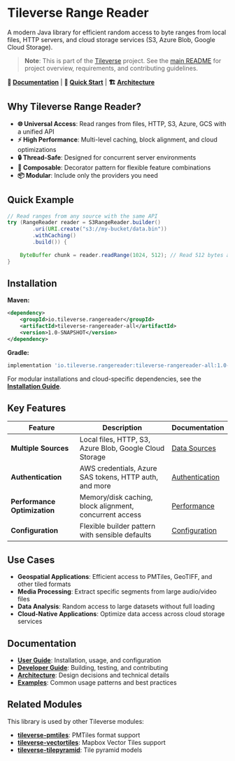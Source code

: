 # Tileverse Range Reader

A modern Java library for efficient random access to byte ranges from local files, HTTP servers, and cloud storage services (S3, Azure Blob, Google Cloud Storage).

> **Note**: This is part of the [Tileverse](../) project. See the [main README](../README.md) for project overview, requirements, and contributing guidelines.

**📖 [Documentation](https://tileverse-io.github.io/tileverse-rangereader/)** | **🚀 [Quick Start](https://tileverse-io.github.io/tileverse-rangereader/user-guide/quick-start/)** | **🏗️ [Architecture](https://tileverse-io.github.io/tileverse-rangereader/arc42/)**

## Why Tileverse Range Reader?

- **🌐 Universal Access**: Read ranges from files, HTTP, S3, Azure, GCS with a unified API
- **⚡ High Performance**: Multi-level caching, block alignment, and cloud optimizations
- **🔒 Thread-Safe**: Designed for concurrent server environments
- **🧩 Composable**: Decorator pattern for flexible feature combinations
- **📦 Modular**: Include only the providers you need

## Quick Example

```java
// Read ranges from any source with the same API
try (RangeReader reader = S3RangeReader.builder()
        .uri(URI.create("s3://my-bucket/data.bin"))
        .withCaching()
        .build()) {
    
    ByteBuffer chunk = reader.readRange(1024, 512); // Read 512 bytes at offset 1024
}
```

## Installation

**Maven:**
```xml
<dependency>
    <groupId>io.tileverse.rangereader</groupId>
    <artifactId>tileverse-rangereader-all</artifactId>
    <version>1.0-SNAPSHOT</version>
</dependency>
```

**Gradle:**
```gradle
implementation 'io.tileverse.rangereader:tileverse-rangereader-all:1.0-SNAPSHOT'
```

For modular installations and cloud-specific dependencies, see the **[Installation Guide](https://tileverse-io.github.io/tileverse-rangereader/user-guide/installation/)**.

## Key Features

| Feature | Description | Documentation |
|---------|-------------|---------------|
| **Multiple Sources** | Local files, HTTP, S3, Azure Blob, Google Cloud Storage | [Data Sources](https://tileverse-io.github.io/tileverse-rangereader/user-guide/data-sources/) |
| **Authentication** | AWS credentials, Azure SAS tokens, HTTP auth, and more | [Authentication](https://tileverse-io.github.io/tileverse-rangereader/user-guide/authentication/) |
| **Performance Optimization** | Memory/disk caching, block alignment, concurrent access | [Performance](https://tileverse-io.github.io/tileverse-rangereader/user-guide/performance/) |
| **Configuration** | Flexible builder pattern with sensible defaults | [Configuration](https://tileverse-io.github.io/tileverse-rangereader/user-guide/configuration/) |

## Use Cases

- **Geospatial Applications**: Efficient access to PMTiles, GeoTIFF, and other tiled formats
- **Media Processing**: Extract specific segments from large audio/video files
- **Data Analysis**: Random access to large datasets without full loading
- **Cloud-Native Applications**: Optimize data access across cloud storage services

## Documentation

- **[User Guide](https://tileverse-io.github.io/tileverse-rangereader/user-guide/)**: Installation, usage, and configuration
- **[Developer Guide](https://tileverse-io.github.io/tileverse-rangereader/developer-guide/)**: Building, testing, and contributing
- **[Architecture](https://tileverse-io.github.io/tileverse-rangereader/arc42/)**: Design decisions and technical details
- **[Examples](https://tileverse-io.github.io/tileverse-rangereader/user-guide/examples/)**: Common usage patterns and best practices

## Related Modules

This library is used by other Tileverse modules:

- **[tileverse-pmtiles](../tileverse-pmtiles/)**: PMTiles format support
- **[tileverse-vectortiles](../tileverse-vectortiles/)**: Mapbox Vector Tiles support
- **[tileverse-tilepyramid](../tileverse-tilepyramid/)**: Tile pyramid models
